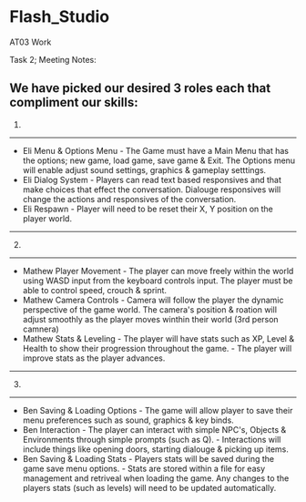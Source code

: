 # Flash_Studio
 AT03 Work
 
Task 2;
 Meeting Notes:

 We have picked our desired 3 roles each that compliment our skills:
 ---
1. 
---
- Eli Menu & Options Menu - The Game must have a Main Menu that has the options; new game, load game, save game & Exit. The Options menu will enable adjust sound settings, graphics & gameplay setttings.
- Eli Dialog System - Players can read text based responsives and that make choices that effect the conversation. Dialouge responsives will change the actions and responsives of the conversation.
- Eli Respawn - Player will need to be reset their X, Y position on the player world.

---
2.
---
- Mathew Player Movement - The player can move freely within the world using WASD input from the keyboard controls input. The player must be able to control speed, crouch & sprint.
- Mathew Camera Controls -  Camera will follow the player the dynamic perspective of the game world. The camera's position & roation will adjust smoothly as the player moves winthin their world (3rd person camnera)
- Mathew Stats & Leveling - The player will have stats such as XP, Level & Health to show their progression throughout the game. - The player will improve stats as the player advances.

---
3. 
---
- Ben Saving & Loading Options - The game will allow player to save their menu preferences such as sound, graphics & key binds.
- Ben Interaction - The player can interact with simple NPC's, Objects & Environments through simple prompts (such as Q). - Interactions will include things like opening doors, starting dialouge & picking up items.
- Ben Saving & Loading Stats - Players stats will be saved during the game save menu options. - Stats are stored within a file for easy management and retriveal when loading the game. Any changes to the players stats (such as levels) will need to be updated automatically.

